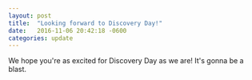 ```yaml
---
layout: post
title:  "Looking forward to Discovery Day!"
date:   2016-11-06 20:42:18 -0600
categories: update
---
```

We hope you're as excited for Discovery Day as we are! It's gonna be a blast.
